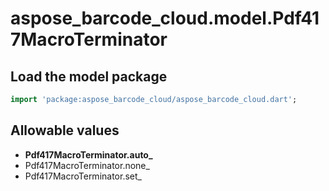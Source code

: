 # aspose_barcode_cloud.model.Pdf417MacroTerminator

## Load the model package

```dart
import 'package:aspose_barcode_cloud/aspose_barcode_cloud.dart';
```

## Allowable values

* **Pdf417MacroTerminator.auto_**
* Pdf417MacroTerminator.none_
* Pdf417MacroTerminator.set_

